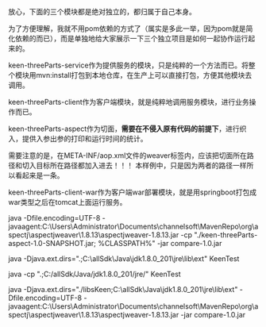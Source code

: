 放心，下面的三个模块都是绝对独立的，都归属于自己本身。

为了方便理解，我就不用pom依赖的方式了（属实是多此一举，因为pom就是简化依赖的而已），而是单独地给大家展示一下三个独立项目是如何一起协作运行起来的。

keen-threeParts-service作为提供服务的模块，只是纯粹的一个方法而已。将整个模块用mvn:install打包到本地仓库，在生产上可以直接打包，方便其他模块去调用。

keen-threeParts-client作为客户端模块，就是纯粹地调用服务模块，进行业务操作而已。

keen-threeParts-aspect作为切面，**需要在不侵入原有代码的前提下**，进行织入，提供入参出参的打印和运行时间的统计。

需要注意的是，在META-INF/aop.xml文件的weaver标签内，应该把切面所在路径和切入目标所在路径都加入进去！！！
本样例中，只是因为两者的路径一样所以看起来是一条。

keen-threeParts-client-war作为客户端war部署模块，就是用springboot打包成war类型之后在tomcat上面运行服务。

java -Dfile.encoding=UTF-8 -javaagent:C:\Users\Administrator\Documents\channelsoft\MavenRepo\org\aspectj\aspectjweaver\1.8.13\aspectjweaver-1.8.13.jar -cp "./keen-threeParts-aspect-1.0-SNAPSHOT.jar; %CLASSPATH%"  -jar  compare-1.0.jar

java -Djava.ext.dirs=".;C:\allSdk\Java\jdk1.8.0_201\jre\lib\ext"  KeenTest

java -cp ".;C:/allSdk/Java/jdk1.8.0_201/jre/" KeenTest

java -Djava.ext.dirs="./libsKeen;C:\allSdk\Java\jdk1.8.0_201\jre\lib\ext"  -Dfile.encoding=UTF-8 -javaagent:C:\Users\Administrator\Documents\channelsoft\MavenRepo\org\aspectj\aspectjweaver\1.8.13\aspectjweaver-1.8.13.jar  -jar  compare-1.0.jar
